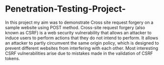 # Penetration-Testing-Project-
In this project my aim was to demonstrate Cross site request forgery on a sample website using POST method.
Cross-site request forgery (also known as CSRF) is a web security vulnerability that allows an attacker to induce users to perform actions that they do not intend to perform. It allows an attacker to partly circumvent the same origin policy, which is designed to prevent different websites from interfering with each other.
Most interesting CSRF vulnerabilities arise due to mistakes made in the validation of CSRF tokens.
